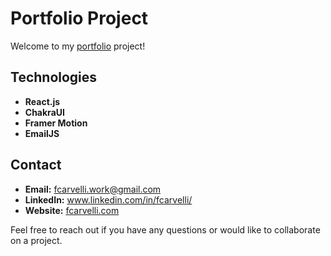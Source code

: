 # Portfolio Project

Welcome to my <a href="https://www.fcarvelli.com" target="_blank">portfolio</a> project!

## Technologies

- **React.js**
- **ChakraUI**
- **Framer Motion**
- **EmailJS**

## Contact

- **Email:**  <a href="mailto:fcarvelli.work@gmail.com" target="_blank">fcarvelli.work@gmail.com</a>
- **LinkedIn:**  <a href="https://www.linkedin.com/in/fcarvelli/" target="_blank">www.linkedin.com/in/fcarvelli/</a>
- **Website:**  <a href="https://www.fcarvelli.com" target="_blank">fcarvelli.com</a>

Feel free to reach out if you have any questions or would like to collaborate on a project.